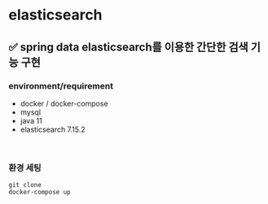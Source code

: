 # elasticsearch

## ✅ spring data elasticsearch를 이용한 간단한 검색 기능 구현

### **environment/requirement**
- docker / docker-compose
- mysql
- java 11
- elasticsearch 7.15.2

<br>

### **환경 세팅**

  ```
  git clone 
  docker-compose up
  ```

